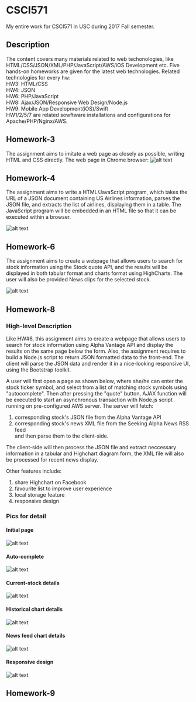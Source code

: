 # CSCI571
My entire work for CSCI571 in USC during 2017 Fall semester.

## Description
The content covers many materials related to web techonologies, like HTML/CSS/JSON/XML/PHP/JavaScript/AWS/iOS Development etc.
Five hands-on homeworks are given for the latest web technologies.
Related technologies for every hw:<br>
HW3: HTML/CSS<br>
HW4: JSON<br>
HW6: PHP/JavaScript<br>
HW8: Ajax/JSON/Responsive Web Design/Node.js<br>
HW9: Mobile App Development(iOS)/Swift<br>
HW1/2/5/7 are related sowftware installations and configurations for Apache/PHP/Nginx/AWS.

## Homework-3
The assignment aims to imitate a web page as closely as possible, writing HTML and CSS directly.
The web page in Chrome browser:
![alt text](http://cs-server.usc.edu:45678/hw/hw3/ScreenShotChrome.png)

## Homework-4
The assignment aims to write a HTML/JavaScript program, which takes the URL of a JSON document containing US Airlines information, parses the JSON file, and extracts the list of airlines, displaying them in a table. The JavaScript program will be embedded in an HTML file so that it can be executed within a browser. 

![alt text](/hw4.png)

## Homework-6
The assignment aims to create a webpage that allows users to search for stock information using the Stock quote API, and the results will be displayed in both tabular format and charts format using HighCharts. The user will also be provided News clips for the selected stock. 

![alt text](/hw6.png)

## Homework-8
### High-level Description
Like HW#6, this assignment aims to create a webpage that allows users to search for stock information using Alpha Vantage API and display the results on the same page below the form. Also, the assignment requires to build a Node.js script to return JSON formatted data to the front-end. The client will parse the JSON data and render it in a nice-looking responsive UI, using the Bootstrap toolkit.<br>

A user will first open a page as shown below, where she/he can enter the stock ticker symbol, and select from a list of matching stock symbols using "autocomplete". Then after pressing the "quote" button, AJAX function will be executed to start an asynchronous transaction with Node.js script running on pre-configured AWS server. The server will fetch:<br>
1) corresponding stock's JSON file from the Alpha Vantage API<br>
2) corresponding stock's news XML file from the Seeking Alpha News RSS feed<br>
and then parse them to the client-side. <br>

The client-side will then process the JSON file and extract neccessary information in a tabular and Highchart diagram form, the XML file will also be processed for recent news display.<br>

Other features include:<br>
1) share Highchart on Facebook<br>
2) favourite list to improve user experience<br>
3) local storage feature<br>
4) responsive design<br>

### Pics for detail
#### Initial page

![alt text](/hw8_initial.png)
#### Auto-complete

![alt text](/hw8_autocomplete.png)
#### Current-stock details

![alt text](/hw8_stockinfo.png)
#### Historical chart details

![alt text](/hw8_historical.png)
#### News feed chart details

![alt text](/hw8_news.png)
#### Responsive design

![alt text](/hw8_responsive.png)


## Homework-9
